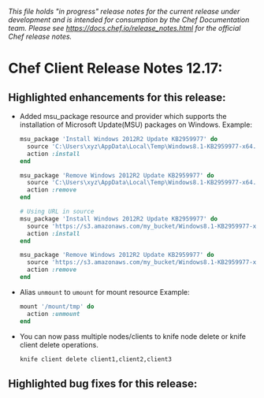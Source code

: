 _This file holds "in progress" release notes for the current release under development and is intended for consumption by the Chef Documentation team. Please see <https://docs.chef.io/release_notes.html> for the official Chef release notes._

# Chef Client Release Notes 12.17:

## Highlighted enhancements for this release:

- Added msu_package resource and provider which supports the installation of Microsoft Update(MSU) packages on Windows. Example:

  ```ruby
  msu_package 'Install Windows 2012R2 Update KB2959977' do
    source 'C:\Users\xyz\AppData\Local\Temp\Windows8.1-KB2959977-x64.msu'
    action :install
  end

  msu_package 'Remove Windows 2012R2 Update KB2959977' do
    source 'C:\Users\xyz\AppData\Local\Temp\Windows8.1-KB2959977-x64.msu'
    action :remove
  end

  # Using URL in source
  msu_package 'Install Windows 2012R2 Update KB2959977' do
    source 'https://s3.amazonaws.com/my_bucket/Windows8.1-KB2959977-x64.msu'
    action :install
  end

  msu_package 'Remove Windows 2012R2 Update KB2959977' do
    source 'https://s3.amazonaws.com/my_bucket/Windows8.1-KB2959977-x64.msu'
    action :remove
  end
  ```

- Alias `unmount` to `umount` for mount resource
Example:

  ```ruby
  mount '/mount/tmp' do
    action :unmount
  end
  ```

- You can now pass multiple nodes/clients to knife node delete or knife client delete operations.

  ```bash
  knife client delete client1,client2,client3
  ```

## Highlighted bug fixes for this release:
